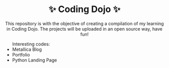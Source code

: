<h1 align="center"> ✨ Coding Dojo ✨</h1>

<p align="center"> This repository is with the objective of creating a compilation of my learning in Coding Dojo. The projects will be uploaded in an open source way, have fun!</p>

<ul> Interesting codes:
	<li>Metallica Blog</li>
	<li>Portfolio</li>
	<li>Python Landing Page</li>
</ul>
